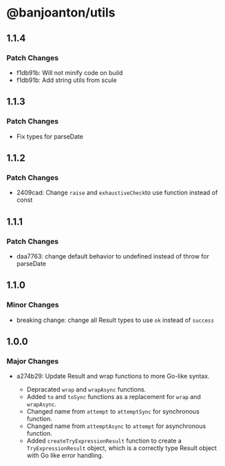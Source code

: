 # @banjoanton/utils

## 1.1.4

### Patch Changes

-   f1db91b: Will not minify code on build
-   f1db91b: Add string utils from scule

## 1.1.3

### Patch Changes

-   Fix types for parseDate

## 1.1.2

### Patch Changes

-   2409cad: Change `raise` and `exhaustiveCheck`to use function instead of const

## 1.1.1

### Patch Changes

-   daa7763: change default behavior to undefined instead of throw for parseDate

## 1.1.0

### Minor Changes

-   breaking change: change all Result types to use `ok` instead of `success`

## 1.0.0

### Major Changes

-   a274b29: Update Result and wrap functions to more Go-like syntax.

    -   Depracated `wrap` and `wrapAsync` functions.
    -   Added `to` and `toSync` functions as a replacement for `wrap` and `wrapAsync`.
    -   Changed name from `attempt` to `attemptSync` for synchronous function.
    -   Changed name from `attemptAsync` to `attempt` for asynchronous function.
    -   Added `createTryExpressionResult` function to create a `TryExpressionResult` object, which is a correctly type Result object with Go like error handling.
